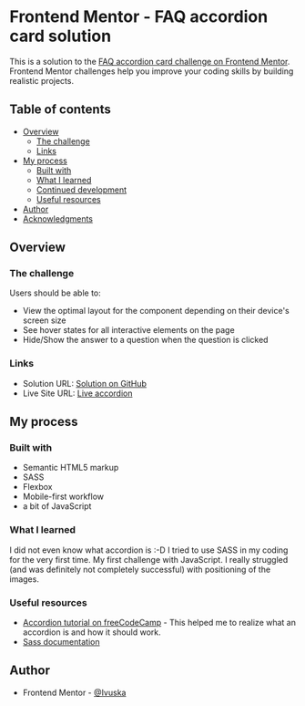 # Frontend Mentor - FAQ accordion card solution

This is a solution to the [FAQ accordion card challenge on Frontend Mentor](https://www.frontendmentor.io/challenges/faq-accordion-card-XlyjD0Oam). Frontend Mentor challenges help you improve your coding skills by building realistic projects. 

## Table of contents

- [Overview](#overview)
  - [The challenge](#the-challenge)
  - [Links](#links)
- [My process](#my-process)
  - [Built with](#built-with)
  - [What I learned](#what-i-learned)
  - [Continued development](#continued-development)
  - [Useful resources](#useful-resources)
- [Author](#author)
- [Acknowledgments](#acknowledgments)


## Overview

### The challenge

Users should be able to:

- View the optimal layout for the component depending on their device's screen size
- See hover states for all interactive elements on the page
- Hide/Show the answer to a question when the question is clicked

### Links

- Solution URL: [Solution on GitHub](https://github.com/Ivuska/frontendmentor-faq-accordion-card)
- Live Site URL: [Live accordion](https://ifischerova.github.io/frontendmentor-faq-accordion-card/)

## My process

### Built with

- Semantic HTML5 markup
- SASS
- Flexbox
- Mobile-first workflow
- a bit of JavaScript

### What I learned
I did not even know what accordion is :-D 
I tried to use SASS in my coding for the very first time.
My first challenge with JavaScript.
I really struggled (and was definitely not completely successful) with positioning of the images.

### Useful resources

- [Accordion tutorial on freeCodeCamp](https://www.freecodecamp.org/news/build-an-accordion-menu-using-html-css-and-javascript/) - This helped me to realize what an accordion is and how it should work.
- [Sass documentation](https://sass-lang.com/documentation) 

## Author
- Frontend Mentor - [@Ivuska](https://www.frontendmentor.io/profile/Ivuska)
